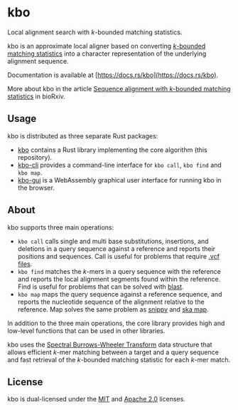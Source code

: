 # kbo
Local alignment search with _k_-bounded matching statistics.

kbo is an approximate local aligner based on converting [_k_-bounded matching
statistics](https://www.biorxiv.org/content/10.1101/2024.02.19.580943v1)
into a character representation of the underlying alignment sequence.

Documentation is available at [https://docs.rs/kbo](https://docs.rs/kbo).

More about kbo in the article [Sequence alignment with _k_-bounded matching statistics](https://doi.org/10.1101/2025.05.19.654936) in bioRxiv.

## Usage
kbo is distributed as three separate Rust packages:
- [kbo](https://github.com/tmaklin/kbo) contains a Rust library implementing the core algorithm (this repository).
- [kbo-cli](https://github.com/tmaklin/kbo-cli) provides a command-line interface for `kbo call`, `kbo find` and `kbo map`.
- [kbo-gui](https://github.com/tmaklin/kbo-gui) is a WebAssembly graphical user interface for running kbo in the browser.

## About
kbo supports three main operations:

- `kbo call` calls single and multi base substitutions,
  insertions, and deletions in a query sequence against a reference and
  reports their positions and sequences. Call is useful for problems that
  require [.vcf files](https://samtools.github.io/hts-specs/VCFv4.2.pdf).
- `kbo find` matches the _k_-mers in a query sequence with the
  reference and reports the local alignment segments found within the
  reference. Find is useful for problems that can be solved with
  [blast](https://blast.ncbi.nlm.nih.gov/Blast.cgi).
- `kbo map` maps the query sequence against a reference
  sequence, and reports the nucleotide sequence of the alignment relative to
  the reference. Map solves the same problem as
  [snippy](https://github.com/tseemann/snippy) and [ska
  map](https://docs.rs/ska/latest/ska/#ska-map).

In addition to the three main operations, the core library provides high and
low-level functions that can be used in other libraries.

kbo uses the [Spectral Burrows-Wheeler
Transform](https://docs.rs/sbwt/latest/sbwt/) data structure that allows
efficient _k_-mer matching between a target and a query sequence and
fast retrieval of the _k_-bounded matching statistic for each _k_-mer match.

## License
kbo is dual-licensed under the [MIT](LICENSE-MIT) and [Apache 2.0](LICENSE-APACHE) licenses.
